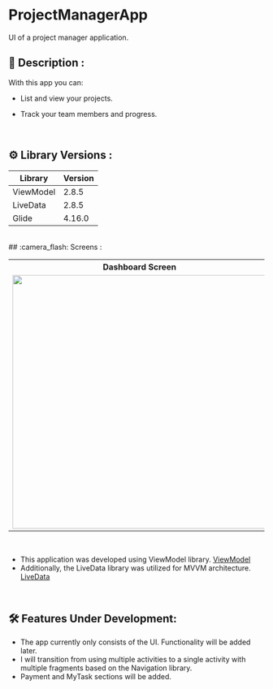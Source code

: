 # ProjectManagerApp 
UI of a project manager application.

## 	:book: Description :
With this app you can:
- List and view your projects.
- Track your team members and progress. 


  </br>

## 	:gear: Library Versions : 
| Library | Version |
| ----------------- | ----------------- |
| ViewModel | 2.8.5 |
| LiveData | 2.8.5 |
| Glide | 4.16.0 |

</br>
## :camera_flash: Screens :
<table>
  <tr>
    <th>Dashboard Screen</th>
    <th>Profile Screen</th>
  </tr>
  <tr>
    <td><img src="https://github.com/user-attachments/assets/2648c20f-09e3-42dd-896c-440541e0bc70" height="500"></td>
    <td><img src="https://github.com/user-attachments/assets/584dc1aa-2a76-4f10-acea-d47a3958fd2b" height="500"></td>
  </tr>
</table>
</br>

- This application was developed using ViewModel library. [ViewModel](https://developer.android.com/topic/libraries/architecture/viewmodel)
- Additionally, the LiveData library was utilized for MVVM architecture. [LiveData](https://developer.android.com/topic/libraries/architecture/livedata)

</br>

  ##  :hammer_and_wrench: Features Under Development: 
  - The app currently only consists of the UI. Functionality will be added later.
  - I will transition from using multiple activities to a single activity with multiple fragments based on the Navigation library.
  - Payment and MyTask sections will be added.
